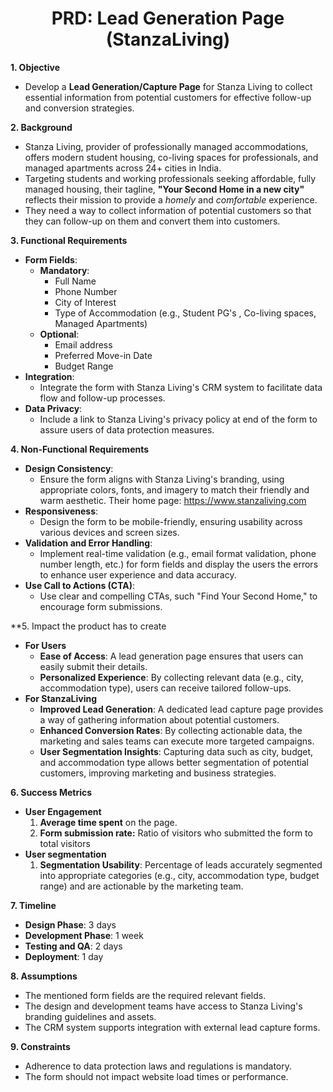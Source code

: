<h1 style="text-align: center">PRD: Lead Generation Page (StanzaLiving)</h1>

**1. Objective**
- Develop a **Lead Generation/Capture Page** for Stanza Living to collect essential information from potential customers for effective follow-up and conversion strategies.

**2. Background**
- Stanza Living, provider of professionally managed accommodations, offers modern student housing, co-living spaces for professionals, and managed apartments across 24+ cities in India. 
- Targeting students and working professionals seeking affordable, fully managed housing, their tagline, **"Your Second Home in a new city"** reflects their mission to provide a *homely* and *comfortable* experience. 
- They need a way to collect information of potential customers so that they can follow-up on them and convert them into customers.

**3. Functional Requirements**
- **Form Fields**:
    - **Mandatory**:
        - Full Name
        - Phone Number
        - City of Interest
        - Type of Accommodation (e.g., Student PG's , Co-living spaces, Managed Apartments)
    - **Optional**:
	    - Email address
        - Preferred Move-in Date
        - Budget Range
- **Integration**:
    - Integrate the form with Stanza Living's CRM system to facilitate data flow and follow-up processes.
- **Data Privacy**:
    - Include a link to Stanza Living's privacy policy at end of the form to assure users of data protection measures.

**4. Non-Functional Requirements**
- **Design Consistency**:
    - Ensure the form aligns with Stanza Living's branding, using appropriate colors, fonts, and imagery to match their friendly and warm aesthetic. Their home page: https://www.stanzaliving.com
- **Responsiveness**:
    - Design the form to be mobile-friendly, ensuring usability across various devices and screen sizes.
- **Validation and Error Handling**:
    - Implement real-time validation (e.g., email format validation, phone number length, etc.) for form fields and display the users the errors to enhance user experience and data accuracy.
- **Use Call to Actions (CTA)**:
    - Use clear and compelling CTAs, such "Find Your Second Home," to encourage form submissions.

**5. Impact the product has to create
- **For Users**
	- **Ease of Access**: A lead generation page ensures that users can easily submit their details.
	- **Personalized Experience**: By collecting relevant data (e.g., city, accommodation type), users can receive tailored follow-ups.
- **For StanzaLiving**
	- **Improved Lead Generation**: A dedicated lead capture page provides a way of gathering information about potential customers.
	- **Enhanced Conversion Rates**: By collecting actionable data, the marketing and sales teams can execute more targeted campaigns.
	- **User Segmentation Insights**: Capturing data such as city, budget, and accommodation type allows better segmentation of potential customers, improving marketing and business strategies.

**6. Success Metrics**
- **User Engagement**
    1. **Average time spent** on the page.
    2. **Form submission rate:** Ratio of visitors who submitted the form to total visitors
- **User segmentation**
	1. **Segmentation Usability**: Percentage of leads accurately segmented into appropriate categories (e.g., city, accommodation type, budget range) and are actionable by the marketing team.

**7. Timeline**
- **Design Phase**: 3 days
- **Development Phase**: 1 week
- **Testing and QA**: 2 days
- **Deployment**: 1 day

**8. Assumptions**
- The mentioned form fields are the required relevant fields.
- The design and development teams have access to Stanza Living's branding guidelines and assets.
- The CRM system supports integration with external lead capture forms.

**9. Constraints**
- Adherence to data protection laws and regulations is mandatory.
- The form should not impact website load times or performance.
